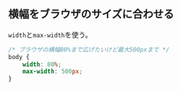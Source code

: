 ## 横幅をブラウザのサイズに合わせる
`width`と`max-width`を使う。
```css
/* ブラウザの横幅80%まで広げたいけど最大500pxまで */
body {
	width: 80%;
	max-width: 500px;
}
```
